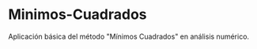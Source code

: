 Minimos-Cuadrados
=================

Aplicación básica del método "Mínimos Cuadrados" en análisis numérico.